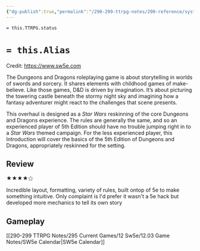 ```yaml
---
{"dg-publish":true,"permalink":"/290-299-ttrpg-notes/290-reference/systems/sys-large/star-wars-5e/"}
---
```


`= this.TTRPG.status`

# `= this.Alias`
Credit: https://www.sw5e.com

The Dungeons and Dragons roleplaying game is about storytelling in worlds of swords and sorcery. It shares elements with childhood games of make-believe. Like those games, D&D is driven by imagination. It’s about picturing the towering castle beneath the stormy night sky and imagining how a fantasy adventurer might react to the challenges that scene presents.

This overhaul is designed as a _Star Wars_ reskinning of the core Dungeons and Dragons experience. The rules are generally the same, and so an experienced player of 5th Edition should have no trouble jumping right in to a _Star Wars_ themed campaign. For the less experienced player, this Introduction will cover the basics of the 5th Edition of Dungeons and Dragons, appropriately reskinned for the setting.

## Review

★★★★⚝ 

Incredible layout, formatting, variety of rules, built ontop of 5e to make something intuitive.
Only complaint is I'd prefer it wasn't a 5e hack but developed more mechanics to tell its own story

## Gameplay

[[290-299 TTRPG Notes/295 Current Games/12 Sw5e/12.03 Game Notes/SW5e Calendar\|SW5e Calendar]]